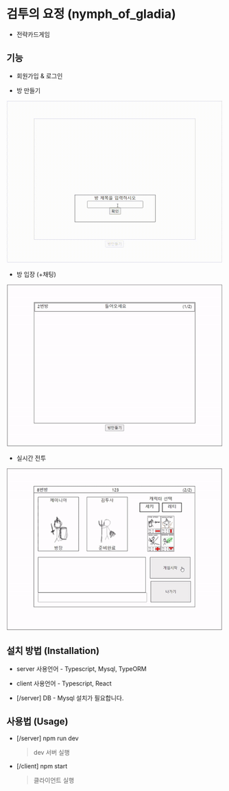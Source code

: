 # 검투의 요정 (nymph_of_gladia)

- 전략카드게임

## 기능

- 회원가입 & 로그인

- 방 만들기

<img src='readmeImage/makeRoom.gif' width="600" />

- 방 입장 (+채팅)

<img src='readmeImage/inRoom.gif' />

- 실시간 전투

<img src='readmeImage/battle.gif' />

## 설치 방법 (Installation)

- server 사용언어 - Typescript, Mysql, TypeORM

- client 사용언어 - Typescript, React
- [/server] DB - Mysql 설치가 필요합니다.

## 사용법 (Usage)

- [/server] npm run dev

  > dev 서버 실행

- [/client] npm start
  > 클라이언트 실행
